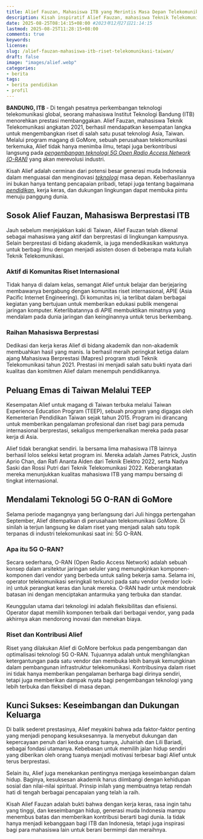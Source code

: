 ```yaml
---
title: Alief Fauzan, Mahasiswa ITB yang Merintis Masa Depan Telekomunikasi 5G di Taiwan
description: Kisah inspiratif Alief Fauzan, mahasiswa Teknik Telekomunikasi ITB, yang berhasil menembus program magang bergengsi di Taiwan untuk mengembangkan riset teknologi 5G O-RAN. Sebuah potret generasi muda Indonesia yang siap bersaing di panggung global.
date: 2025-08-25T08:14:15+08:00 #2023年12月27日21:14:15
lastmod: 2025-08-25T11:28:15+08:00 
comments: true
keywords: 
license: 
slug: /alief-fauzan-mahasiswa-itb-riset-telekomunikasi-taiwan/
draft: false 
image: "images/alief.webp"
categories:
- berita
tags:
- berita pendidikan
- profil
---
```

**BANDUNG, ITB** - Di tengah pesatnya perkembangan teknologi telekomunikasi global, seorang mahasiswa Institut Teknologi Bandung (ITB) menorehkan prestasi membanggakan. Alief Fauzan, mahasiswa Teknik Telekomunikasi angkatan 2021, berhasil mendapatkan kesempatan langka untuk mengembangkan riset di salah satu pusat teknologi Asia, Taiwan. Melalui program magang di GoMore, sebuah perusahaan telekomunikasi terkemuka, Alief tidak hanya menimba ilmu, tetapi juga berkontribusi langsung pada *[pengembangan teknologi 5G Open Radio Access Network (O-RAN)](/alief-fauzan-mahasiswa-itb-riset-telekomunikasi-taiwan/)* yang akan merevolusi industri.

Kisah Alief adalah cerminan dari potensi besar generasi muda Indonesia dalam menguasai dan menginovasi *[teknologi](/categories/tech/)* masa depan. Keberhasilannya ini bukan hanya tentang pencapaian pribadi, tetapi juga tentang bagaimana *[pendidikan](/categories/pendidikan/)*, kerja keras, dan dukungan lingkungan dapat membuka pintu menuju panggung dunia.

## Sosok Alief Fauzan, Mahasiswa Berprestasi ITB

Jauh sebelum menjejakkan kaki di Taiwan, Alief Fauzan telah dikenal sebagai mahasiswa yang aktif dan berprestasi di lingkungan kampusnya. Selain berprestasi di bidang akademik, ia juga mendedikasikan waktunya untuk berbagi ilmu dengan menjadi asisten dosen di beberapa mata kuliah Teknik Telekomunikasi.

### Aktif di Komunitas Riset Internasional

Tidak hanya di dalam kelas, semangat Alief untuk belajar dan berjejaring membawanya bergabung dengan komunitas riset internasional, APIE (Asia Pacific Internet Engineering). Di komunitas ini, ia terlibat dalam berbagai kegiatan yang bertujuan untuk memberikan edukasi publik mengenai jaringan komputer. Keterlibatannya di APIE membuktikan minatnya yang mendalam pada dunia jaringan dan keinginannya untuk terus berkembang.

### Raihan Mahasiswa Berprestasi

Dedikasi dan kerja keras Alief di bidang akademik dan non-akademik membuahkan hasil yang manis. Ia berhasil meraih peringkat ketiga dalam ajang Mahasiswa Berprestasi (Mapres) program studi Teknik Telekomunikasi tahun 2021. Prestasi ini menjadi salah satu bukti nyata dari kualitas dan komitmen Alief dalam menempuh pendidikannya.

## Peluang Emas di Taiwan Melalui TEEP

Kesempatan Alief untuk magang di Taiwan terbuka melalui Taiwan Experience Education Program (TEEP), sebuah program yang digagas oleh Kementerian Pendidikan Taiwan sejak tahun 2015. Program ini dirancang untuk memberikan pengalaman profesional dan riset bagi para pemuda internasional berprestasi, sekaligus memperkenalkan mereka pada pasar kerja di Asia.

Alief tidak berangkat sendiri. Ia bersama lima mahasiswa ITB lainnya berhasil lolos seleksi ketat program ini. Mereka adalah James Patrick, Justin Aprio Chan, dan Rafi Ananta Alden dari Teknik Elektro 2022, serta Nadya Saski dan Rossi Putri dari Teknik Telekomunikasi 2022. Keberangkatan mereka menunjukkan kualitas mahasiswa ITB yang mampu bersaing di tingkat internasional.

## Mendalami Teknologi 5G O-RAN di GoMore

Selama periode magangnya yang berlangsung dari Juli hingga pertengahan September, Alief ditempatkan di perusahaan telekomunikasi GoMore. Di sinilah ia terjun langsung ke dalam riset yang menjadi salah satu topik terpanas di industri telekomunikasi saat ini: 5G O-RAN.

### Apa itu 5G O-RAN?

Secara sederhana, O-RAN (Open Radio Access Network) adalah sebuah konsep dalam arsitektur jaringan seluler yang memungkinkan komponen-komponen dari vendor yang berbeda untuk saling bekerja sama. Selama ini, operator telekomunikasi seringkali terkunci pada satu vendor (vendor lock-in) untuk perangkat keras dan lunak mereka. O-RAN hadir untuk mendobrak batasan ini dengan menciptakan antarmuka yang terbuka dan standar.

Keunggulan utama dari teknologi ini adalah fleksibilitas dan efisiensi. Operator dapat memilih komponen terbaik dari berbagai vendor, yang pada akhirnya akan mendorong inovasi dan menekan biaya.

### Riset dan Kontribusi Alief

Riset yang dilakukan Alief di GoMore berfokus pada pengembangan dan optimalisasi teknologi 5G O-RAN. Tujuannya adalah untuk menghilangkan ketergantungan pada satu vendor dan membuka lebih banyak kemungkinan dalam pembangunan infrastruktur telekomunikasi. Kontribusinya dalam riset ini tidak hanya memberikan pengalaman berharga bagi dirinya sendiri, tetapi juga memberikan dampak nyata bagi pengembangan teknologi yang lebih terbuka dan fleksibel di masa depan.

## Kunci Sukses: Keseimbangan dan Dukungan Keluarga

Di balik sederet prestasinya, Alief meyakini bahwa ada faktor-faktor penting yang menjadi penopang kesuksesannya. Ia menyebut dukungan dan kepercayaan penuh dari kedua orang tuanya, Juhairiah dan Lili Bariadi, sebagai fondasi utamanya. Kebebasan untuk memilih jalan hidup sendiri yang diberikan oleh orang tuanya menjadi motivasi terbesar bagi Alief untuk terus berprestasi.

Selain itu, Alief juga menekankan pentingnya menjaga keseimbangan dalam hidup. Baginya, kesuksesan akademik harus diimbangi dengan kehidupan sosial dan nilai-nilai spiritual. Prinsip inilah yang membuatnya tetap rendah hati di tengah berbagai pencapaian yang telah ia raih.

Kisah Alief Fauzan adalah bukti bahwa dengan kerja keras, rasa ingin tahu yang tinggi, dan keseimbangan hidup, generasi muda Indonesia mampu menembus batas dan memberikan kontribusi berarti bagi dunia. Ia tidak hanya menjadi kebanggaan bagi ITB dan Indonesia, tetapi juga inspirasi bagi para mahasiswa lain untuk berani bermimpi dan meraihnya.